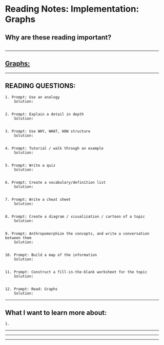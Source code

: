 
# **Reading Notes: Implementation: Graphs**


## Why are these reading important?

```
```


---

## [**Graphs:**](/common_curriculum/data_structures_and_algorithms/Code_401/class-35/resources/graphs.html)


---

## READING QUESTIONS:


	1. Prompt: Use an analogy
		Solution:


	2. Prompt: Explain a detail in depth
		Solution:


	3. Prompt: Use WHY, WHAT, HOW structure
		Solution:


	4. Prompt: Tutorial / walk through an example
		Solution:


	5. Prompt: Write a quiz
		Solution:


	6. Prompt: Create a vocabulary/definition list
		Solution:


	7. Prompt: Write a cheat sheet
		Solution:


	8. Prompt: Create a diagram / visualization / cartoon of a topic
		Solution:


	9. Prompt: Anthropomorphize the concepts, and write a conversation between them
		Solution:


	10. Prompt: Build a map of the information
		Solution:


	11. Prompt: Construct a fill-in-the-blank worksheet for the topic
		Solution:


	12. Prompt: Read: Graphs
		Solution:

---

## **What I want to learn more about:**

	1.

---
---
---
